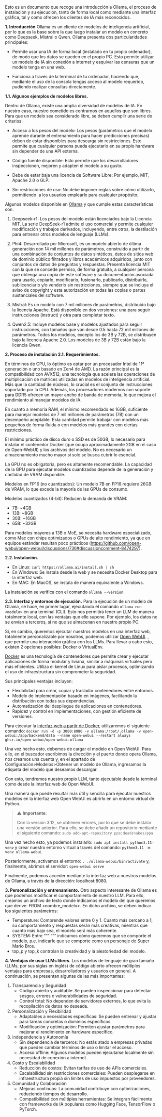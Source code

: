 Esto es un documento que recoge una introducción a Ollama, el proceso de instalación y su ejecución, tanto de forma local como mediante una interfaz gráfica, tal y como ofrecen los clientes de IA más reconocidos.

**1. Introducción**
Ollama es un cliente de modelos de inteligencia artificial, por lo que es la base sobre la que luego instalar un modelo en concreto como Deepseek, Mistral o Qwen. Ollama presenta dos particularidades principales:

- Permite usar una IA de forma local (instalado en tu propio ordenador), de modo que los datos se queden en el propio PC. Esto permite utilizar un modelo de IA sin conexión a internet y esquivar las censuras que un modelo tenga en una web. 
    
- Funciona a través de la terminal de tu ordenador, haciendo que, mediante el uso de la consola tengas acceso al modelo requerido, pudiendo realizar consultas directamente.

**1.1. Algunos ejemplos de modelos libres.**

Dentro de Ollama, existe una amplia diversidad de modelos de IA. En nuestro caso, nuestro cometido es centrarnos en aquellos que son libres. Para que un modelo sea considerado libre, se deben cumplir una serie de criterios:

- Acceso a los pesos del modelo: Los pesos (parámetros que el modelo aprende durante el entrenamiento para hacer predicciones precisas) deben de estar disponibles para descarga sin restricciones. Esto permite que cualquier persona pueda ejecutarlo en su propio hardware sin depender de una API externa.
    
- Código fuente disponible: Esto permite que los desarrolladores inspeccionen, mejoren y adapten el modelo a su gusto.
    
- Debe de estar baja una licencia de Software Libre: Por ejemplo, MIT, Apache 2.0 o GLP.
    
- Sin restricciones de uso: No debe imponer reglas sobre cómo utilizarlo, permitiendo  a los usuarios emplearlo para cualquier propósito.

Algunos modelos disponible en [Ollama](https://ollama.com/search) y que cumple estas características son:

1. Deepseek-r1: Los pesos del modelo están licenciados bajo la Licencia MIT. La serie DeepSeek-r1 admite el uso comercial y permite cualquier modificación y trabajos derivados, incluyendo, entre otros, la destilación para entrenar otros modelos de lenguaje (LLMs).
    
2. Phi4: Desarrollado por Microsoft, es un modelo abierto de última generación con 14 mil millones de parámetros, construido a partir de una combinación de conjuntos de datos sintéticos, datos de sitios web de dominio público filtrados y libros académicos adquiridos, junto con conjuntos de datos de preguntas y respuestas. Presenta licencia MIT con la que se concede permiso, de forma gratuita, a cualquier persona que obtenga una copia de este software y su documentación asociada para usarlo, copiarlo, modificarlo, fusionarlo, publicarlo, distribuirlo, sublicenciarlo y/o venderlo sin restricciones, siempre que se incluya el aviso de copyright y esta autorización en todas las copias o partes sustanciales del software.
    
3. Mistral: Es un modelo con 7 mil millones de parámetros, distribuido bajo la licencia Apache. Está disponible en dos versiones: una para seguir instrucciones (instruct) y otra para completar texto.
    
4. Qwen2.5: Incluye modelos base y modelos ajustados para seguir instrucciones, con tamaños que van desde 0.5 hasta 72 mil millones de parámetros. Todos los modelos, excepto los de 3B y 72B, se distribuyen bajo la licencia Apache 2.0. Los modelos de 3B y 72B están bajo la licencia Qwen.

**2. Proceso de instalación**
**2.1. Requerimientos.**

En términos de CPU, lo óptimo es optar por un procesador Intel de 11ª generación o uno basado en Zen4 de AMD. La razón principal es la compatibilidad con AVX512, una tecnología que acelera las operaciones de multiplicación de matrices utilizadas en modelos de inteligencia artificial. Más que la cantidad de núcleos, lo crucial es el conjunto de instrucciones soportado por la CPU. Además, los procesadores modernos con soporte para DDR5 ofrecen un mayor ancho de banda de memoria, lo que mejora el rendimiento al manejar modelos de IA.  

En cuanto a memoria RAM, el mínimo recomendado es 16GB, suficiente para manejar modelos de 7 mil millones de parámetros (7B) con un desempeño aceptable. Esta cantidad permite trabajar con modelos más pequeños de forma fluida o con modelos más grandes con ciertas restricciones.  

El mínimo práctico de disco duro o SSD es de 50GB, lo necesario para instalar el contenedor Docker (que ocupa aproximadamente 2GB en el caso de Open-WebUI) y los archivos del modelo. No es necesario un almacenamiento mucho mayor si solo se busca cubrir lo esencial.

La GPU no es obligatoria, pero es altamente recomendable. La capacidad de la GPU para ejecutar modelos cuantizados depende de la generación y cantidad de VRAM disponible.

Modelos en FP16 (no cuantizados): Un modelo 7B en FP16 requiere 26GB de VRAM, lo que excede la mayoría de las GPUs de consumo.

Modelos cuantizados (4-bit): Reducen la demanda de VRAM:
- 7B: ~4GB
- 13B: ~8GB
- 30B: ~16GB
- 65B: ~32GB

Para modelos mayores a 13B o MoE, se necesita hardware especializado, como Mac con chips optimizados o GPUs de alto rendimiento, ya que en equipos estándar resultan poco prácticos (https://github.com/open-webui/open-webui/discussions/736#discussioncomment-8474297).

**2.2. Instalación.**
- En Linux: `curl https://ollama.ai/install.sh | sh`
- En Windows: Se instala desde la web y se necesita Docker Desktop para la interfaz web.
- En MAC: En MacOS, se instala de manera equivalente a Windows.

La instalación se verifica con el comando `ollama --version`

**2.3. Interfaz y entornos de ejecución.**
Para la ejecución de un modelo de Ollama, se hace, en primer lugar, ejecutando el comando `ollama run <modelo>` en una terminal (CLI). Esto nos permitirá tener un LLM de manera totalmente local, con las ventajas que ello supone. Por ejemplo, los datos no se envían a terceros, si no que se almacenan en nuestro propio PC.

Si, en cambio, queremos ejecutar nuestros modelos en una interfaz web, totalmente personalizable por nosotros, podemos utilizar [Open WebUI](https://openwebui.com/).
, que permite una interacción gráfica con los LLMs. Para llevar a cabo esto, existen 2 opciones posibles: Docker o VirtualEnv.

[Docker](https://www.docker.com/) es una tecnología de contenedores que permite crear y ejecutar aplicaciones de forma modular y liviana, similar a máquinas virtuales pero más eficientes. Utiliza el kernel de Linux para aislar procesos, optimizando el uso de infraestructura sin comprometer la seguridad.

Sus principales ventajas incluyen:
- Flexibilidad para crear, copiar y trasladar contenedores entre entornos.
-  Modelo de implementación basado en imágenes, facilitando la distribución con todas sus dependencias.
-  Automatización del despliegue de aplicaciones en contenedores.
- Rapidez y control en implementaciones, con gestión eficiente de versiones.

Para ejecutar la [interfaz web a partir de Docker](https://github.com/open-webui/open-webui), utilizaremos el siguiente comando: 
`docker run -d -p 3000:8080 -v ollama:/root/.ollama -v open-webui:/app/backend/data --name open-webui --restart always ghcr.io/open-webui/open-webui:ollama`

Una vez hecho esto, debemos de cargar el modelo en Open WebUI. Para ello, en el buscador escribimos la dirección y el puerto donde opera Ollama, nos creamos una cuenta y, en el apartado de Configuración>Modelos>Obtener un modelo de Ollama, ingresamos la etiqueta del modelo que deseamos descargar.

Con esto, tendremos nuestro propio LLM, tanto ejecutable desde la terminal como desde la interfaz web de Open WebUI.

Una manera que puede resultar más útil y sencilla para ejecutar nuestros modelos en la interfaz web Open WebUI es abrirlo en un entorno virtual de Python. 
> ⚠️ **Importante:**
> 
> Con la versión 3.12, se obtienen errores, por lo que se debe instalar una versión anterior. Para ello, se debe añadir un repositorio mediante el siguiente comando: `sudo add-apt-repository ppa:deadsnakes/ppa`

Una vez hecho esto, ya podemos instalarlo: `sudo apt install python3.11-venv` y crear nuestro entorno virtual a través del comando: `python3.11 -m venv ollama-webui`

Posteriormente, activamos el entorno: `. ./ollama-webui/bin/activate` y, finalmente, abrimos el servidor: `open-webui serve`

Finalmente, podemos acceder mediante la interfaz web a nuestros modelos de Ollama, a través de la dirección: localhost:8080.

**3. Personalización y entrenamiento.**
Otro aspecto interesante de Ollama es que podemos modificar el comportamiento de nuestro LLM. Para ello, creamos un archivo de texto donde indicamos el modelo del que queremos que derive: FROM <nombre_modelo>. En dicho archivo, se deben indicar los siguientes parámetros:
- Temperature: Comprende valores entre 0 y 1. Cuanto más cercano a 1, su comportamiento y respuestas serán más creativas, mientras que cuanto más bajo sea, el modelo será más coherente.
- SYSTEM: Entre “”” “”” indicamos cómo queremos que se comporte el modelo, p.e. indicarle que se comporte como un personaje de Super Mario Bros.
- top_p y top_k controlan la creatividad y la aleatoriedad del modelo.

**4. Ventajas de usar LLMs libres.**
Los modelos de lenguaje de gran tamaño (LLMs, por sus siglas en inglés) de código abierto ofrecen múltiples ventajas para empresas, desarrolladores y usuarios en general. A continuación, se presentan algunas de las más importantes:
1. Transparencia y Seguridad
	- Código abierto y auditable: Se pueden inspeccionar para detectar sesgos, errores o vulnerabilidades de seguridad.
	- Control total: No dependen de servidores externos, lo que evita la recopilación de datos no deseada.
2. Personalización y Flexibilidad
	- Adaptables a necesidades específicas: Se pueden entrenar y ajustar para tareas concretas o dominios específicos.
	- Modificación y optimización: Permiten ajustar parámetros para mejorar el rendimiento en hardware específico.
3. Independencia y Autonomía
	- Sin dependencia de terceros: No estás atado a empresas privadas que pueden cambiar términos de uso o limitar el acceso.
	- Acceso offline: Algunos modelos pueden ejecutarse localmente sin necesidad de conexión a internet.
4. Costo y Escalabilidad
	- Reducción de costos: Evitan tarifas de uso de APIs comerciales.
	- Escalabilidad sin restricciones comerciales: Pueden desplegarse en infraestructura propia sin límites de uso impuestos por proveedores.
5. Comunidad y Colaboración
	- Mejoras continuas: La comunidad contribuye con optimizaciones, reduciendo tiempos de desarrollo.
	- Compatibilidad con múltiples herramientas: Se integran fácilmente con frameworks de IA populares como Hugging Face, TensorFlow o PyTorch.